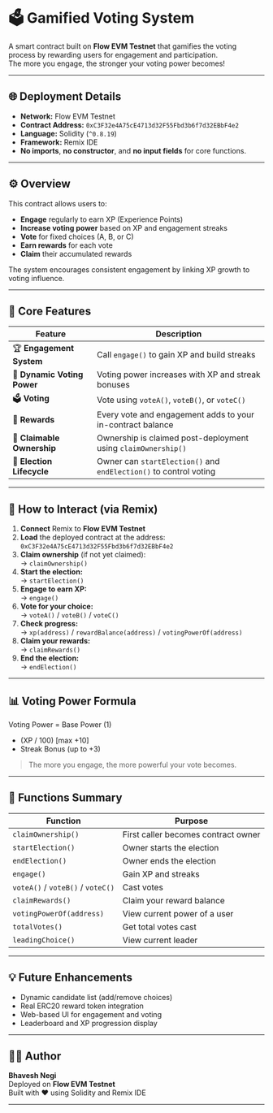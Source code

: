 # 🗳️ Gamified Voting System

A smart contract built on **Flow EVM Testnet** that gamifies the voting process by rewarding users for engagement and participation.  
The more you engage, the stronger your voting power becomes!

---

## 🌐 Deployment Details

- **Network:** Flow EVM Testnet  
- **Contract Address:** `0xC3F32e4A75cE4713d32F55Fbd3b6f7d32EBbF4e2`  
- **Language:** Solidity (`^0.8.19`)  
- **Framework:** Remix IDE  
- **No imports**, **no constructor**, and **no input fields** for core functions.

---

## ⚙️ Overview

This contract allows users to:
- **Engage** regularly to earn XP (Experience Points)
- **Increase voting power** based on XP and engagement streaks
- **Vote** for fixed choices (A, B, or C)
- **Earn rewards** for each vote
- **Claim** their accumulated rewards

The system encourages consistent engagement by linking XP growth to voting influence.

---

## 🧩 Core Features

| Feature | Description |
|----------|-------------|
| 🏆 **Engagement System** | Call `engage()` to gain XP and build streaks |
| 💪 **Dynamic Voting Power** | Voting power increases with XP and streak bonuses |
| 🗳️ **Voting** | Vote using `voteA()`, `voteB()`, or `voteC()` |
| 🎁 **Rewards** | Every vote and engagement adds to your in-contract balance |
| 🔐 **Claimable Ownership** | Ownership is claimed post-deployment using `claimOwnership()` |
| 🏁 **Election Lifecycle** | Owner can `startElection()` and `endElection()` to control voting |

---

## 🚀 How to Interact (via Remix)

1. **Connect** Remix to **Flow EVM Testnet**
2. **Load** the deployed contract at the address:  
   `0xC3F32e4A75cE4713d32F55Fbd3b6f7d32EBbF4e2`
3. **Claim ownership** (if not yet claimed):  
   → `claimOwnership()`
4. **Start the election:**  
   → `startElection()`
5. **Engage to earn XP:**  
   → `engage()`
6. **Vote for your choice:**  
   → `voteA()` / `voteB()` / `voteC()`
7. **Check progress:**  
   → `xp(address)` / `rewardBalance(address)` / `votingPowerOf(address)`
8. **Claim your rewards:**  
   → `claimRewards()`
9. **End the election:**  
   → `endElection()`

---

## 📊 Voting Power Formula

Voting Power = Base Power (1)
+ (XP / 100) [max +10]
+ Streak Bonus (up to +3)
  
> The more you engage, the more powerful your vote becomes.

---

## 📜 Functions Summary

| Function | Purpose |
|-----------|----------|
| `claimOwnership()` | First caller becomes contract owner |
| `startElection()` | Owner starts the election |
| `endElection()` | Owner ends the election |
| `engage()` | Gain XP and streaks |
| `voteA()` / `voteB()` / `voteC()` | Cast votes |
| `claimRewards()` | Claim your reward balance |
| `votingPowerOf(address)` | View current power of a user |
| `totalVotes()` | Get total votes cast |
| `leadingChoice()` | View current leader |

---

## 💡 Future Enhancements

- Dynamic candidate list (add/remove choices)
- Real ERC20 reward token integration
- Web-based UI for engagement and voting
- Leaderboard and XP progression display

---

## 👨‍💻 Author

**Bhavesh Negi**  
Deployed on **Flow EVM Testnet**  
Built with ❤️ using Solidity and Remix IDE

---

















